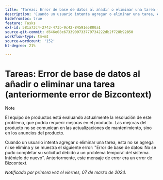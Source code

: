 ```yaml
---
title: 'Tareas: Error de base de datos al añadir o eliminar una tarea (anteriormente error de Bizcontext)'
description: 'Cuando un usuario intenta agregar o eliminar una tarea, esta no se agrega ni se elimina y se muestra el siguiente error: "Error de base de datos: No se pudo completar su solicitud debido a un problema temporal del sistema. Inténtelo de nuevo". Anteriormente, este mensaje de error era un error de Bizcontext.'
hidefromtoc: true
feature: Tasks
exl-id: 581a73c4-2743-473b-9c42-84591e5800a1
source-git-commit: d646e08c6733909733779734222db2f728b92850
workflow-type: tm+mt
source-wordcount: '152'
ht-degree: 21%

---
```


# Tareas: Error de base de datos al añadir o eliminar una tarea (anteriormente error de Bizcontext)

>[!NOTE]
>
>El equipo de productos está evaluando actualmente la resolución de este problema, que podría requerir mejoras en el producto. Las mejoras del producto no se comunican en las actualizaciones de mantenimiento, sino en los anuncios del producto.

Cuando un usuario intenta agregar o eliminar una tarea, esta no se agrega ni se elimina y se muestra el siguiente error: &quot;Error de base de datos: No se pudo completar su solicitud debido a un problema temporal del sistema. Inténtelo de nuevo&quot;. Anteriormente, este mensaje de error era un error de Bizcontext.

_Notificado por primera vez el viernes, 07 de marzo de 2024._
